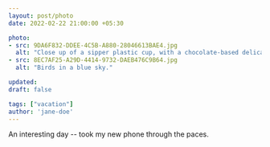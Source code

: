 ```yaml
---
layout: post/photo
date: 2022-02-22 21:00:00 +05:30

photo:
- src: 9DA6F832-DDEE-4C5B-A880-28046613BAE4.jpg
  alt: "Close up of a sipper plastic cup, with a chocolate-based delicacy in the back."
- src: 8EC7AF25-A29D-4414-9732-DAEB476C9B64.jpg
  alt: "Birds in a blue sky."

updated: 
draft: false

tags: ["vacation"]
author: 'jane-doe'
---
```


An interesting day -- took my new phone through the paces.
